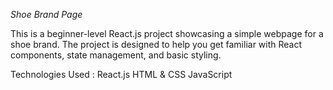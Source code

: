 _Shoe Brand Page_

This is a beginner-level React.js project showcasing a simple webpage for a shoe brand. The project is designed to help you get familiar with React components, state management, and basic styling.

Technologies Used : 
    React.js
    HTML & CSS
    JavaScript
